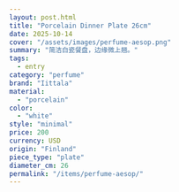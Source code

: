 ```yaml
---
layout: post.html
title: "Porcelain Dinner Plate 26cm"
date: 2025-10-14
cover: "/assets/images/perfume-aesop.png"
summary: "简洁白瓷餐盘，边缘微上翘。"
tags:
  - entry
category: "perfume"
brand: "Iittala"
material:
  - "porcelain"
color:
  - "white"
style: "minimal"
price: 200           
currency: USD  
origin: "Finland"
piece_type: "plate"
diameter_cm: 26
permalink: "/items/perfume-aesop/"
---
```


